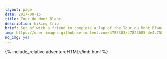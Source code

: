 ```yaml
---
layout: page
date: 2017-09-15
title: Tour du Mont Blanc
description: hiking trip
brief: Set of with a friend to complete a lap of the Tour du Mont Blanc in the Alps. 6 days and a half to complete 160km+ with 12,000m of positive and negative climb pretty much in self-sufficiency. Along the way we met snow storms and extremely wet days, but also warm sunshine and beautiful landscapes.
img: https://user-images.githubusercontent.com/4785303/47823685-4e4c7580-dd61-11e8-850e-76f05d319953.png
no_img: yes 
---
```


{% include_relative adventureHTMLs/tmb.html %}

